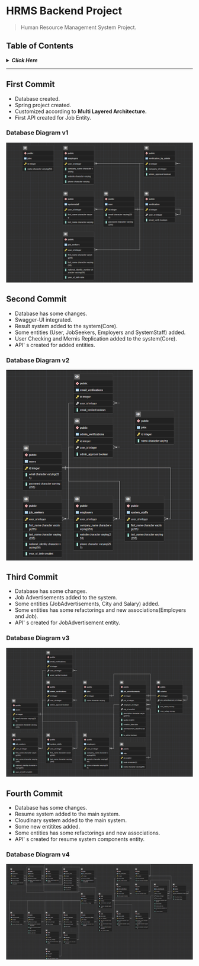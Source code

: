 # HRMS Backend Project
> Human Resource Management System Project.

## Table of Contents

<details>
    <summary><b><em>Click Here</em></b></summary>
    
-   [First Commit](#first-commit)
    - [Database Diagram v1](#database-diagram-v1)
-   [Second Commit](#second-commit)
    - [Database Diagram v2](#database-diagram-v2)
-   [Third Commit](#third-commit)
    - [Database Diagram v3](#database-diagram-v3)
-   [Fourth Commit](#fourth-commit)
    - [Database Diagram v4](#database-diagram-v4)    
    
</details>
<hr>

## First Commit
<ul>
<li><a>Database created.</a></li>
<li><a>Spring project created.</a></li>
<li><a>Customized according to <b>Multi Layered Architecture.</b></a></li>
<li><a>First API created for Job Entity.</a></li>
</ul>

### Database Diagram v1
![databasediagram](https://raw.githubusercontent.com/Ebubekiryzc/GitHubImages/master/HRMS/Readme/HRMS%20Database%20Diagram.png)

## Second Commit
<ul>
<li><a>Database has some changes.</a></li>
<li><a>Swagger-UI integrated.</a></li> 
<li><a>Result system added to the system(Core).</a></li>  
<li><a>Some entities (User, JobSeekers, Employers and SystemStaff) added.</a></li>
<li><a>User Checking and Mernis Replication added to the system(Core).</a></li>  
<li><a>API' s created for added entities.</a></li>
</ul>

### Database Diagram v2
![databasediagram2](https://raw.githubusercontent.com/Ebubekiryzc/GithubImages/master/HRMS/Readme/HRMS%20Database%20Diagram%20v0.2.png)

## Third Commit
<ul>
<li><a>Database has some changes.</a></li>
<li><a>Job Advertisements added to the system.</a></li>
<li><a>Some entities (JobAdvertisements, City and Salary) added.</a></li>
<li><a>Some entities has some refactorings and new associations(Employers and Job).</a></li>
<li><a>API' s created for JobAdvertisement entity.</a></li>
</ul>

### Database Diagram v3
![databasediagram3](https://raw.githubusercontent.com/Ebubekiryzc/GithubImages/master/HRMS/Readme/HRMS%20Database%20Diagram%20v.0.3.png)

## Fourth Commit
<ul>
<li><a>Database has some changes.</a></li>
<li><a>Resume system added to the main system.</a></li>
<li><a>Cloudinary system added to the main system.</a></li>
<li><a>Some new entitites added.</a></li>
<li><a>Some entities has some refactorings and new associations.</a></li>
<li><a>API' s created for resume system components entity.</a></li>
</ul>

### Database Diagram v4
![databasediagram4](https://raw.githubusercontent.com/Ebubekiryzc/GithubImages/master/HRMS/Readme/HRMS%20Database%20Diagram%20v.0.4.png)
